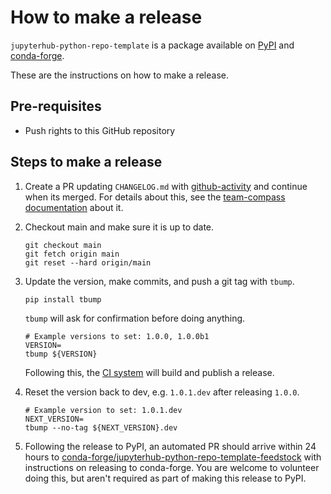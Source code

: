 # How to make a release

`jupyterhub-python-repo-template` is a package available on [PyPI] and
[conda-forge].

These are the instructions on how to make a release.

## Pre-requisites

- Push rights to this GitHub repository

## Steps to make a release

1. Create a PR updating `CHANGELOG.md` with [github-activity] and continue when
   its merged. For details about this, see the [team-compass documentation]
   about it.

   [team-compass documentation]: https://jupyterhub-team-compass.readthedocs.io/en/latest/practices/releases.html

2. Checkout main and make sure it is up to date.

   ```shell
   git checkout main
   git fetch origin main
   git reset --hard origin/main
   ```

3. Update the version, make commits, and push a git tag with `tbump`.

   ```shell
   pip install tbump
   ```

   `tbump` will ask for confirmation before doing anything.

   ```shell
   # Example versions to set: 1.0.0, 1.0.0b1
   VERSION=
   tbump ${VERSION}
   ```

   Following this, the [CI system] will build and publish a release.

4. Reset the version back to dev, e.g. `1.0.1.dev` after releasing `1.0.0`.

   ```shell
   # Example version to set: 1.0.1.dev
   NEXT_VERSION=
   tbump --no-tag ${NEXT_VERSION}.dev
   ```

5. Following the release to PyPI, an automated PR should arrive within 24 hours
   to [conda-forge/jupyterhub-python-repo-template-feedstock] with instructions
   on releasing to conda-forge. You are welcome to volunteer doing this, but
   aren't required as part of making this release to PyPI.

[github-activity]: https://github.com/executablebooks/github-activity
[pypi]: https://pypi.org/project/jupyterhub-python-repo-template/
[conda-forge]: https://anaconda.org/conda-forge/jupyterhub-python-repo-template
[conda-forge/jupyterhub-python-repo-template-feedstock]: https://github.com/conda-forge/jupyterhub-python-repo-template-feedstock
[ci system]: https://github.com/jupyterhub/jupyterhub-python-repo-template/actions/workflows/release.yaml
